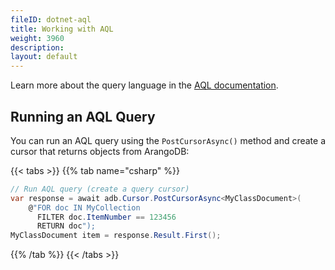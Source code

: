 ```yaml
---
fileID: dotnet-aql
title: Working with AQL
weight: 3960
description: 
layout: default
---
```

Learn more about the query language in the [AQL documentation](../aql/).

## Running an AQL Query

You can run an AQL query using the `PostCursorAsync()` method and create a
cursor that returns objects from ArangoDB:

{{< tabs >}}
{{% tab name="csharp" %}}
```csharp
// Run AQL query (create a query cursor)
var response = await adb.Cursor.PostCursorAsync<MyClassDocument>(
    @"FOR doc IN MyCollection 
      FILTER doc.ItemNumber == 123456 
      RETURN doc");
MyClassDocument item = response.Result.First();
```
{{% /tab %}}
{{< /tabs >}}
